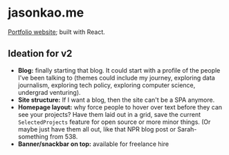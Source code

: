 # jasonkao.me

[Portfolio website](https://jasonkao.me); built with React.

## Ideation for v2

- **Blog:** finally starting that blog. It could start with a profile of the people I've been talking to (themes could include my journey, exploring data journalism, exploring tech policy, exploring computer science, undergrad venturing).
- **Site structure:** If I want a blog, then the site can't be a SPA anymore.
- **Homepage layout:** why force people to hover over text before they can see your projects? Have them laid out in a grid, save the current `SelectedProjects` feature for open source or more minor things. (Or maybe just have them all out, like that NPR blog post or Sarah-something from 538.
- **Banner/snackbar on top:** available for freelance hire
